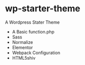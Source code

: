 # wp-starter-theme
A Wordpress Stater Theme
<br>
<ul>
  <li>A Basic function.php </li>
  <li>Sass</li>
  <li>Normalize</li>
  <li>Elementor</li>
  <li>Webpack Configuration</li>
  <li>HTML5shiv</li>
</ul>

